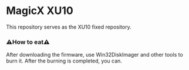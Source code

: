 # MagicX XU10  

This repository serves as the XU10 fixed repository.

### ⚠️**How to eat**⚠️

After downloading the firmware, use Win32DiskImager and other tools to burn it. After the burning is completed, you can.